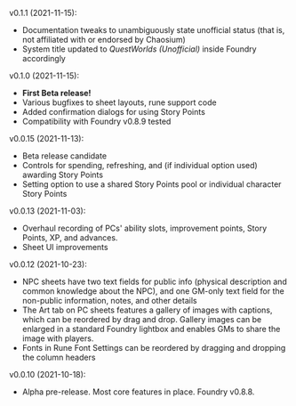 v0.1.1 (2021-11-15):

- Documentation tweaks to unambiguously state unofficial status (that is, not affiliated with or endorsed by Chaosium)
- System title updated to *QuestWorlds (Unofficial)* inside Foundry accordingly

v0.1.0 (2021-11-15):

- **First Beta release!**
- Various bugfixes to sheet layouts, rune support code
- Added confirmation dialogs for using Story Points
- Compatibility with Foundry v0.8.9 tested

v0.0.15 (2021-11-13):

- Beta release candidate
- Controls for spending, refreshing, and (if individual option used) awarding Story Points
- Setting option to use a shared Story Points pool or individual character Story Points

v0.0.13 (2021-11-03):

- Overhaul recording of PCs' ability slots, improvement points, Story Points, XP, and advances.
- Sheet UI improvements

v0.0.12 (2021-10-23):
  
  - NPC sheets have two text fields for public info (physical description and common knowledge about the NPC), and one GM-only text field for the non-public information, notes, and other details
  - The Art tab on PC sheets features a gallery of images with captions, which can be reordered by drag and drop. Gallery images can be enlarged in a standard Foundry lightbox and enables GMs to share the image with players.
  - Fonts in Rune Font Settings can be reordered by dragging and dropping the column headers

v0.0.10 (2021-10-18):

  - Alpha pre-release. Most core features in place. Foundry v0.8.8.
